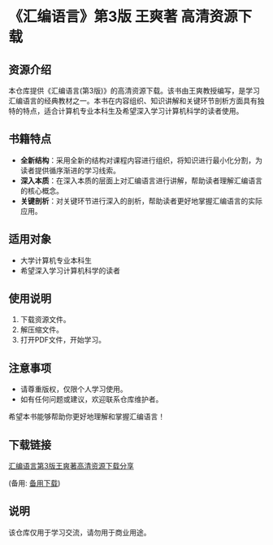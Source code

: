 # 《汇编语言》第3版 王爽著 高清资源下载

## 资源介绍

本仓库提供《汇编语言(第3版)》的高清资源下载。该书由王爽教授编写，是学习汇编语言的经典教材之一。本书在内容组织、知识讲解和关键环节剖析方面具有独特的特点，适合计算机专业本科生及希望深入学习计算机科学的读者使用。

## 书籍特点

- **全新结构**：采用全新的结构对课程内容进行组织，将知识进行最小化分割，为读者提供循序渐进的学习线索。
- **深入本质**：在深入本质的层面上对汇编语言进行讲解，帮助读者理解汇编语言的核心概念。
- **关键剖析**：对关键环节进行深入的剖析，帮助读者更好地掌握汇编语言的实际应用。

## 适用对象

- 大学计算机专业本科生
- 希望深入学习计算机科学的读者

## 使用说明

1. 下载资源文件。
2. 解压缩文件。
3. 打开PDF文件，开始学习。

## 注意事项

- 请尊重版权，仅限个人学习使用。
- 如有任何问题或建议，欢迎联系仓库维护者。

希望本书能够帮助你更好地理解和掌握汇编语言！

## 下载链接
[汇编语言第3版王爽著高清资源下载分享](https://pan.quark.cn/s/fdc15469fcbd) 

(备用: [备用下载](https://pan.baidu.com/s/1BeWVC68sY58plVl0UlBCTQ?pwd=1234))

## 说明

该仓库仅用于学习交流，请勿用于商业用途。
